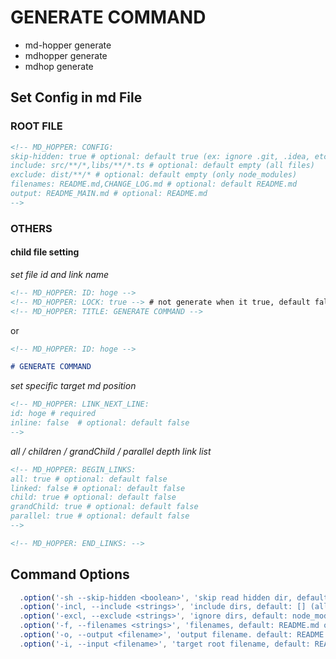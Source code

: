 <!-- MD_HOPPER: ID: generate-command -->
<!-- MD_HOPPER: LOCK: true -->

# GENERATE COMMAND

- md-hopper generate
- mdhopper generate
- mdhop generate

## Set Config in md File

### ROOT FILE

```markdown
<!-- MD_HOPPER: CONFIG:
skip-hidden: true # optional: default true (ex: ignore .git, .idea, etc)
include: src/**/*,libs/**/*.ts # optional: default empty (all files)
exclude: dist/**/* # optional: default empty (only node_modules)
filenames: README.md,CHANGE_LOG.md # optional: default README.md
output: README_MAIN.md # optional: README.md
-->
```

### OTHERS

#### child file setting

_set file id and link name_

```markdown
<!-- MD_HOPPER: ID: hoge -->
<!-- MD_HOPPER: LOCK: true --> # not generate when it true, default false
<!-- MD_HOPPER: TITLE: GENERATE COMMAND -->
```

or

```markdown
<!-- MD_HOPPER: ID: hoge -->

# GENERATE COMMAND
```

_set specific target md position_

```markdown
<!-- MD_HOPPER: LINK_NEXT_LINE:
id: hoge # required
inline: false  # optional: default false
-->
```

_all / children / grandChild / parallel depth link list_

```markdown
<!-- MD_HOPPER: BEGIN_LINKS:
all: true # optional: default false
linked: false # optional: default false
child: true # optional: default false
grandChild: true # optional: default false
parallel: true # optional: default false
-->

<!-- MD_HOPPER: END_LINKS: -->
```

## Command Options

```js
  .option('-sh --skip-hidden <boolean>', 'skip read hidden dir, default: true')
  .option('-incl, --include <strings>', 'include dirs, default: [] (all files)')
  .option('-excl, --exclude <strings>', 'ignore dirs, default: node_modules only')
  .option('-f, --filenames <strings>', 'filenames, default: README.md only')
  .option('-o, --output <filename>', 'output filename. default: README.md (replace)')
  .option('-i, --input <filename>', 'target root filename, default: README.md')
```

<!-- MD_HOPPER: BEGIN_DEFINE_LINKS: -->

<!-- MD_HOPPER: END_DEFINE_LINKS: -->
